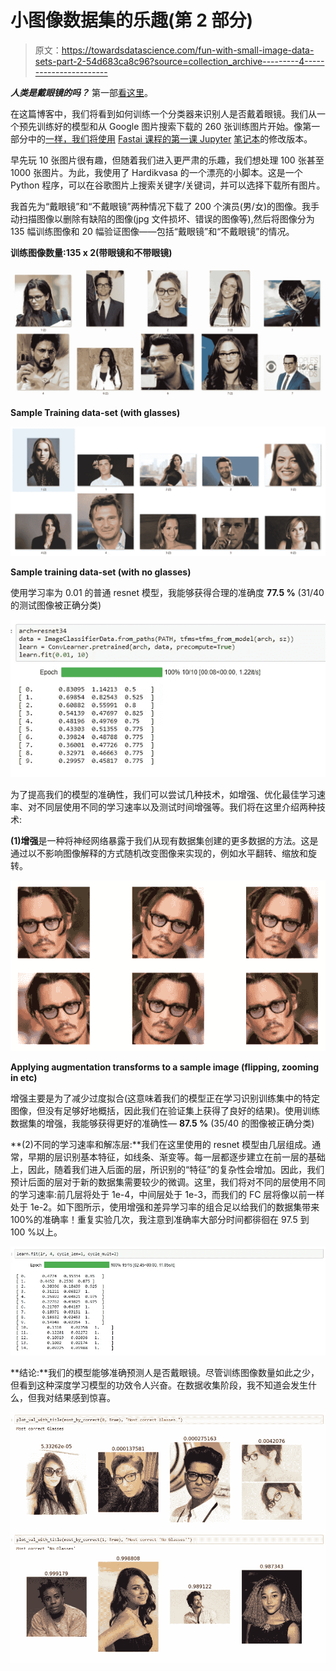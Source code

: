 # 小图像数据集的乐趣(第 2 部分)

> 原文：<https://towardsdatascience.com/fun-with-small-image-data-sets-part-2-54d683ca8c96?source=collection_archive---------4----------------------->

***人类是戴眼镜的吗？*** 第一部[看这里](https://medium.com/@nikhil.b.k_13958/fun-with-small-image-data-sets-8c83d95d0159)。

在这篇博客中，我们将看到如何训练一个分类器来识别人是否戴着眼镜。我们从一个预先训练好的模型和从 Google 图片搜索下载的 260 张训练图片开始。像第一部分中的[一样，我们将使用](https://medium.com/@nikhil.b.k_13958/fun-with-small-image-data-sets-8c83d95d0159) [Fastai 课程的第一课 Jupyter](http://www.fast.ai/) [笔记本](https://github.com/fastai/fastai/tree/master/courses/dl1)的修改版本。

早先玩 10 张图片很有趣，但随着我们进入更严肃的乐趣，我们想处理 100 张甚至 1000 张图片。为此，我使用了 Hardikvasa 的一个漂亮的小脚本。这是一个 Python 程序，可以在谷歌图片上搜索关键字/关键词，并可以选择下载所有图片。

我首先为“戴眼镜”和“不戴眼镜”两种情况下载了 200 个演员(男/女)的图像。我手动扫描图像以删除有缺陷的图像(jpg 文件损坏、错误的图像等),然后将图像分为 135 幅训练图像和 20 幅验证图像——包括“戴眼镜”和“不戴眼镜”的情况。

**训练图像数量:135 x 2(带眼镜和不带眼镜)**

![](img/c5e305c335b244be543dbac3dfeda487.png)

**Sample Training data-set (with glasses)**

![](img/6ec315819e67118b681a79108902720f.png)

**Sample training data-set (with no glasses)**

使用学习率为 0.01 的普通 resnet 模型，我能够获得合理的准确度 **77.5 %** (31/40 的测试图像被正确分类)

![](img/6cc7c70e17040c55de138b40f46caa1b.png)

为了提高我们的模型的准确性，我们可以尝试几种技术，如增强、优化最佳学习速率、对不同层使用不同的学习速率以及测试时间增强等。我们将在这里介绍两种技术:

**(1)增强**是一种将神经网络暴露于我们从现有数据集创建的更多数据的方法。这是通过以不影响图像解释的方式随机改变图像来实现的，例如水平翻转、缩放和旋转。

![](img/5e541764b5bee6c1f044b28985075c9f.png)

**Applying augmentation transforms to a sample image (flipping, zooming in etc)**

增强主要是为了减少过度拟合(这意味着我们的模型正在学习识别训练集中的特定图像，但没有足够好地概括，因此我们在验证集上获得了良好的结果)。使用训练数据集的增强，我能够获得更好的准确性— **87.5 %** (35/40 的图像被正确分类)

**(2)不同的学习速率和解冻层:**我们在这里使用的 resnet 模型由几层组成。通常，早期的层识别基本特征，如线条、渐变等。每一层都逐步建立在前一层的基础上，因此，随着我们进入后面的层，所识别的“特征”的复杂性会增加。因此，我们预计后面的层对于新的数据集需要较少的微调。这里，我们将对不同的层使用不同的学习速率:前几层将处于 1e-4，中间层处于 1e-3，而我们的 FC 层将像以前一样处于 1e-2。如下图所示，使用增强和差异学习率的组合足以给我们的数据集带来 100%的准确率！重复实验几次，我注意到准确率大部分时间都徘徊在 97.5 到 100 %以上。

![](img/4ab7bb67ff168252b618426a8b3c829f.png)

**结论:**我们的模型能够准确预测人是否戴眼镜。尽管训练图像数量如此之少，但看到这种深度学习模型的功效令人兴奋。在数据收集阶段，我不知道会发生什么，但我对结果感到惊喜。

![](img/b3b6610e99525a7359b08ef3546e0363.png)